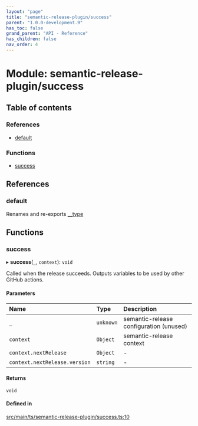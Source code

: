 ```yaml
---
layout: "page"
title: "semantic-release-plugin/success"
parent: "1.0.0-development.9"
has_toc: false
grand_parent: "API - Reference"
has_children: false
nav_order: 4
---
```


# Module: semantic-release-plugin/success

## Table of contents

### References

- [default](../wiki/semantic-release-plugin.success#default)

### Functions

- [success](../wiki/semantic-release-plugin.success#success)

## References

### default

Renames and re-exports [__type](../wiki/semantic-release-plugin#__type)

## Functions

### success

▸ **success**(`_`, `context`): `void`

Called when the release succeeds.
Outputs variables to be used by other GitHub actions.

#### Parameters

| Name | Type | Description |
| :------ | :------ | :------ |
| `_` | `unknown` | semantic-release configuration (unused) |
| `context` | `Object` | semantic-release context |
| `context.nextRelease` | `Object` | - |
| `context.nextRelease.version` | `string` | - |

#### Returns

`void`

#### Defined in

[src/main/ts/semantic-release-plugin/success.ts:10](https://github.com/ikari-engine/plugouts/blob/c915287/src/main/ts/semantic-release-plugin/success.ts#L10)
